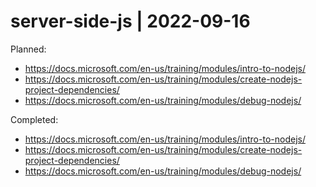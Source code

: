 # server-side-js | 2022-09-16

Planned:
- https://docs.microsoft.com/en-us/training/modules/intro-to-nodejs/
- https://docs.microsoft.com/en-us/training/modules/create-nodejs-project-dependencies/
- https://docs.microsoft.com/en-us/training/modules/debug-nodejs/

Completed:
- https://docs.microsoft.com/en-us/training/modules/intro-to-nodejs/
- https://docs.microsoft.com/en-us/training/modules/create-nodejs-project-dependencies/
- https://docs.microsoft.com/en-us/training/modules/debug-nodejs/
